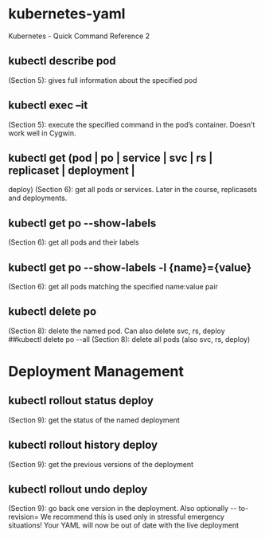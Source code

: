 # kubernetes-yaml
Kubernetes - Quick Command Reference 2

## kubectl describe pod <name of pod>
(Section 5): gives full information about the specified pod

## kubectl exec –it <pod name> <command>
(Section 5): execute the specified command in the pod’s container.
Doesn’t work well in Cygwin.

## kubectl get (pod | po | service | svc | rs | replicaset | deployment |
deploy)
(Section 6): get all pods or services. Later in the course, replicasets and
deployments.

## kubectl get po --show-labels
(Section 6): get all pods and their labels

## kubectl get po --show-labels -l {name}={value}
(Section 6): get all pods matching the specified name:value pair

## kubectl delete po <pod name>
(Section 8): delete the named pod. Can also delete svc, rs, deploy
##kubectl delete po --all
(Section 8): delete all pods (also svc, rs, deploy)

# Deployment Management

## kubectl rollout status deploy <name of deployment>
(Section 9): get the status of the named deployment

## kubectl rollout history deploy <name of deployment>
(Section 9): get the previous versions of the deployment

## kubectl rollout undo deploy <name of deployment>
(Section 9): go back one version in the deployment. Also optionally --
to-revision=<revision number>
We recommend this is used only in stressful emergency situations! Your
YAML will now be out of date with the live deployment

